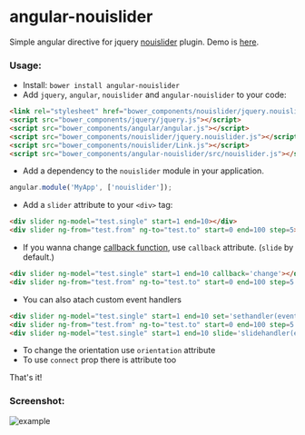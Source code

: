angular-nouislider
==================

Simple angular directive for jquery [nouislider](http://refreshless.com/nouislider/) plugin. Demo is [here](http://vasyabigi.github.io/angular-nouislider/).

### Usage:

- Install: `bower install angular-nouislider`
- Add `jquery`, `angular`, `nouislider` and `angular-nouislider` to your code:

```html
<link rel="stylesheet" href="bower_components/nouislider/jquery.nouislider.css" />
<script src="bower_components/jquery/jquery.js"></script>
<script src="bower_components/angular/angular.js"></script>
<script src="bower_components/nouislider/jquery.nouislider.js"></script>
<script src="bower_components/nouislider/Link.js"></script>
<script src="bower_components/angular-nouislider/src/nouislider.js"></script>
```

- Add a dependency to the `nouislider` module in your application.

```js
angular.module('MyApp', ['nouislider']);
```

- Add a `slider` attribute to your `<div>` tag:

```html
<div slider ng-model="test.single" start=1 end=10></div>
<div slider ng-from="test.from" ng-to="test.to" start=0 end=100 step=5></div>
```

- If you wanna change [callback function](http://refreshless.com/nouislider/slider-events), use `callback` attribute. (`slide` by default.)

```html
<div slider ng-model="test.single" start=1 end=10 callback='change'></div>
<div slider ng-from="test.from" ng-to="test.to" start=0 end=100 step=5 callback='set'></div>
```

- You can also atach custom event handlers

```html
<div slider ng-model="test.single" start=1 end=10 set='sethandler(event, value)'></div>
<div slider ng-from="test.from" ng-to="test.to" start=0 end=100 step=5 callback='set' change='changehandler(event, value)'></div>
<div slider ng-model="test.single" start=1 end=10 slide='slidehandler(event, value)'></div>
```

- To change the orientation use `orientation` attribute
- To use `connect` prop there is attribute too

That's it!

### Screenshot:

![example](https://raw2.github.com/vasyabigi/angular-nouislider/master/example.jpg "angular-nouislider")